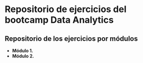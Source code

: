# Repositorio de ejercicios del bootcamp Data Analytics

## Repositorio de los ejercicios por módulos

- **Módulo 1.**
- **Módulo 2.**

